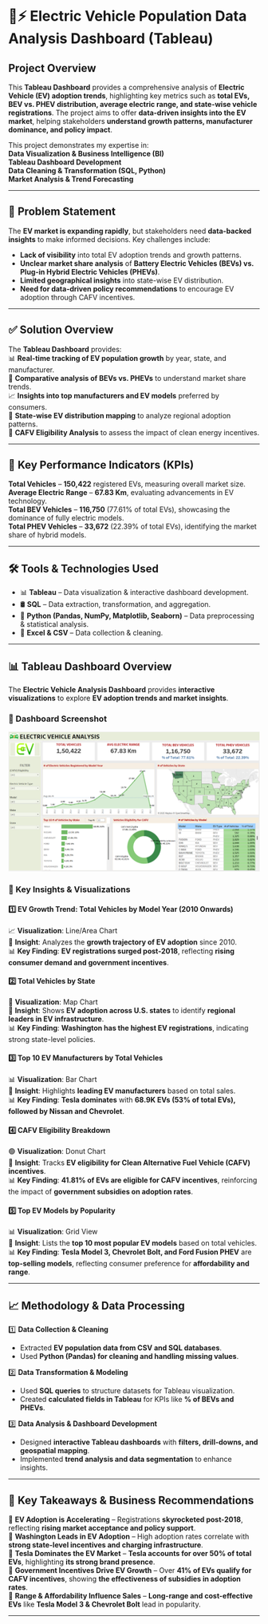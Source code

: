 # 🚗⚡ **Electric Vehicle Population Data Analysis Dashboard (Tableau)**  

## Project Overview  
This **Tableau Dashboard** provides a comprehensive analysis of **Electric Vehicle (EV) adoption trends**, highlighting key metrics such as **total EVs, BEV vs. PHEV distribution, average electric range, and state-wise vehicle registrations**. The project aims to offer **data-driven insights into the EV market**, helping stakeholders **understand growth patterns, manufacturer dominance, and policy impact**.

This project demonstrates my expertise in:  
 **Data Visualization & Business Intelligence (BI)**  
 **Tableau Dashboard Development**  
 **Data Cleaning & Transformation (SQL, Python)**  
 **Market Analysis & Trend Forecasting**  

---

## 🚀 Problem Statement  
The **EV market is expanding rapidly**, but stakeholders need **data-backed insights** to make informed decisions. Key challenges include:  
-  **Lack of visibility** into total EV adoption trends and growth patterns.  
-  **Unclear market share analysis** of **Battery Electric Vehicles (BEVs) vs. Plug-in Hybrid Electric Vehicles (PHEVs)**.  
-  **Limited geographical insights** into state-wise EV distribution.  
-  **Need for data-driven policy recommendations** to encourage EV adoption through CAFV incentives.  

---

## ✅ Solution Overview  
The **Tableau Dashboard** provides:  
📊 **Real-time tracking of EV population growth** by year, state, and manufacturer.  
📌 **Comparative analysis of BEVs vs. PHEVs** to understand market share trends.  
📈 **Insights into top manufacturers and EV models** preferred by consumers.  
📍 **State-wise EV distribution mapping** to analyze regional adoption patterns.  
🎯 **CAFV Eligibility Analysis** to assess the impact of clean energy incentives.  

---

## 🎯 Key Performance Indicators (KPIs)  

 **Total Vehicles** – **150,422** registered EVs, measuring overall market size.  
 **Average Electric Range** – **67.83 Km**, evaluating advancements in EV technology.  
 **Total BEV Vehicles** – **116,750** (77.61% of total EVs), showcasing the dominance of fully electric models.  
 **Total PHEV Vehicles** – **33,672** (22.39% of total EVs), identifying the market share of hybrid models.  

---

## 🛠 Tools & Technologies Used  
- 📊 **Tableau** – Data visualization & interactive dashboard development.  
- 🛢 **SQL** – Data extraction, transformation, and aggregation.  
- 🐍 **Python (Pandas, NumPy, Matplotlib, Seaborn)** – Data preprocessing & statistical analysis.  
- 📂 **Excel & CSV** – Data collection & cleaning.  

---

## 📊 Tableau Dashboard Overview  

The **Electric Vehicle Analysis Dashboard** provides **interactive visualizations** to explore **EV adoption trends and market insights**.

### **📌 Dashboard Screenshot**  
![Electric Vehicle Analysis Dashboard](https://github.com/muralikrishna-v/electric-vehicle-analysis_Tableau/blob/main/ev%20analysis%20dashboard.png)  

### **📌 Key Insights & Visualizations**  

#### **1️⃣ EV Growth Trend: Total Vehicles by Model Year (2010 Onwards)**
📈 **Visualization**: Line/Area Chart  
📌 **Insight**: Analyzes the **growth trajectory of EV adoption** since 2010.  
📊 **Key Finding**: **EV registrations surged post-2018**, reflecting **rising consumer demand and government incentives**.  

#### **2️⃣ Total Vehicles by State**  
📍 **Visualization**: Map Chart  
📌 **Insight**: Shows **EV adoption across U.S. states** to identify **regional leaders in EV infrastructure**.  
📊 **Key Finding**: **Washington has the highest EV registrations**, indicating strong state-level policies.  

#### **3️⃣ Top 10 EV Manufacturers by Total Vehicles**  
📊 **Visualization**: Bar Chart  
📌 **Insight**: Highlights **leading EV manufacturers** based on total sales.  
📊 **Key Finding**: **Tesla dominates** with **68.9K EVs (53% of total EVs), followed by Nissan and Chevrolet**.  

#### **4️⃣ CAFV Eligibility Breakdown**  
🟢 **Visualization**: Donut Chart  
📌 **Insight**: Tracks **EV eligibility for Clean Alternative Fuel Vehicle (CAFV) incentives**.  
📊 **Key Finding**: **41.81% of EVs are eligible for CAFV incentives**, reinforcing the impact of **government subsidies on adoption rates**.  

#### **5️⃣ Top EV Models by Popularity**  
📊 **Visualization**: Grid View  
📌 **Insight**: Lists the **top 10 most popular EV models** based on total vehicles.  
📊 **Key Finding**: **Tesla Model 3, Chevrolet Bolt, and Ford Fusion PHEV** are **top-selling models**, reflecting consumer preference for **affordability and range**.  

---

## 📈 Methodology & Data Processing  

1️⃣ **Data Collection & Cleaning**  
   - Extracted **EV population data from CSV and SQL databases**.  
   - Used **Python (Pandas) for cleaning and handling missing values**.  

2️⃣ **Data Transformation & Modeling**  
   - Used **SQL queries** to structure datasets for Tableau visualization.  
   - Created **calculated fields in Tableau** for KPIs like **% of BEVs and PHEVs**.  

3️⃣ **Data Analysis & Dashboard Development**  
   - Designed **interactive Tableau dashboards** with **filters, drill-downs, and geospatial mapping**.  
   - Implemented **trend analysis and data segmentation** to enhance insights.  

---

## 📌 Key Takeaways & Business Recommendations  

📌 **EV Adoption is Accelerating** – Registrations **skyrocketed post-2018**, reflecting **rising market acceptance and policy support**.  
📌 **Washington Leads in EV Adoption** – High adoption rates correlate with **strong state-level incentives and charging infrastructure**.  
📌 **Tesla Dominates the EV Market** – **Tesla accounts for over 50% of total EVs**, highlighting **its strong brand presence**.  
📌 **Government Incentives Drive EV Growth** – Over **41% of EVs qualify for CAFV incentives**, showing **the effectiveness of subsidies in adoption rates**.  
📌 **Range & Affordability Influence Sales** – **Long-range and cost-effective EVs** like **Tesla Model 3 & Chevrolet Bolt** lead in popularity.  

---


